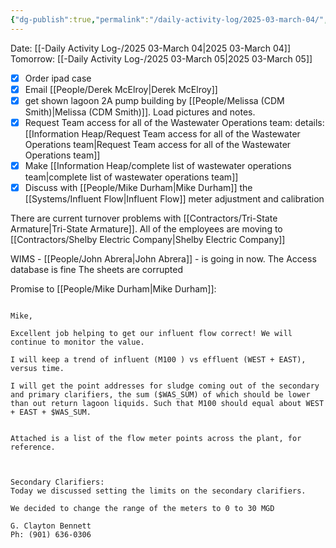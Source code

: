 ```yaml
---
{"dg-publish":true,"permalink":"/daily-activity-log/2025-03-march-04/","noteIcon":"","created":"2025-07-07T14:23:43.140-05:00"}
---
```


Date: [[-Daily Activity Log-/2025 03-March 04\|2025 03-March 04]]
Tomorrow: [[-Daily Activity Log-/2025 03-March 05\|2025 03-March 05]]

- [x] Order ipad case
- [x] Email [[People/Derek McElroy\|Derek McElroy]]
- [x] get shown lagoon 2A pump building by [[People/Melissa (CDM Smith)\|Melissa (CDM Smith)]]. Load pictures and notes.
- [x] Request Team access for all of the Wastewater Operations team: details: [[Information Heap/Request Team access for all of the Wastewater Operations team\|Request Team access for all of the Wastewater Operations team]]
- [x] Make [[Information Heap/complete list of wastewater operations team\|complete list of wastewater operations team]]
- [x] Discuss with [[People/Mike Durham\|Mike Durham]] the [[Systems/Influent Flow\|Influent Flow]] meter adjustment and calibration

There are current turnover problems with [[Contractors/Tri-State Armature\|Tri-State Armature]]. All of the employees are moving to [[Contractors/Shelby Electric Company\|Shelby Electric Company]]


WIMS - [[People/John Abrera\|John Abrera]] - is going in now.
The Access database is fine
The sheets are corrupted

Promise to [[People/Mike Durham\|Mike Durham]]:
```
  
Mike,

Excellent job helping to get our influent flow correct! We will continue to monitor the value. 

I will keep a trend of influent (M100 ) vs effluent (WEST + EAST), versus time. 

I will get the point addresses for sludge coming out of the secondary and primary clarifiers, the sum ($WAS_SUM) of which should be lower than out return lagoon liquids. Such that M100 should equal about WEST + EAST + $WAS_SUM.  
  

Attached is a list of the flow meter points across the plant, for reference.

  

Secondary Clarifiers:  
Today we discussed setting the limits on the secondary clarifiers. 

We decided to change the range of the meters to 0 to 30 MGD

G. Clayton Bennett  
Ph: (901) 636-0306
```